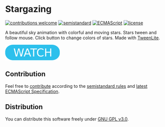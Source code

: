 # Stargazing

[![contributions welcome](https://img.shields.io/badge/contributions-welcome-brightgreen.svg)](https://github.com/berkerol/stargazing/issues)
[![semistandard](https://img.shields.io/badge/code%20style-semistandard-brightgreen.svg)](https://github.com/Flet/semistandard)
[![ECMAScript](https://img.shields.io/badge/ECMAScript-latest-brightgreen.svg)](https://www.ecma-international.org/ecma-262)
[![license](https://img.shields.io/badge/license-GNU%20GPL%20v3.0-blue.svg)](https://github.com/berkerol/stargazing/blob/master/LICENSE)

A beautiful sky animation with colorful and moving stars. Stars tween and follow mouse. Click button to change colors of stars. Made with [TweenLite](https://greensock.com/tweenlite).

[![button](watch.png)](https://berkerol.github.io/stargazing/stargazing.html)

## Contribution

Feel free to [contribute](https://github.com/berkerol/stargazing/issues) according to the [semistandard rules](https://github.com/Flet/semistandard) and [latest ECMAScript Specification](https://www.ecma-international.org/ecma-262).

## Distribution

You can distribute this software freely under [GNU GPL v3.0](https://github.com/berkerol/stargazing/blob/master/LICENSE).
